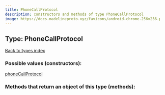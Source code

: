 ```yaml
---
title: PhoneCallProtocol
description: constructors and methods of type PhoneCallProtocol
image: https://docs.madelineproto.xyz/favicons/android-chrome-256x256.png
---
```

## Type: PhoneCallProtocol  
[Back to types index](index.md)



### Possible values (constructors):

[phoneCallProtocol](../constructors/phoneCallProtocol.md)  



### Methods that return an object of this type (methods):



